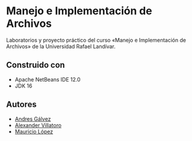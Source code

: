# Manejo e Implementación de Archivos
 Laboratorios y proyecto práctico del curso «Manejo e Implementación de Archivos» de la Universidad Rafael Landívar.
## Construido con
* Apache NetBeans IDE 12.0
* JDK 16
## Autores
* [Andres Gálvez](https://github.com/AndresSGalvezA)
* [Alexander Villatoro](https://github.com/AlexGVM)
* [Mauricio López](https://github.com/ImMaur0103)
